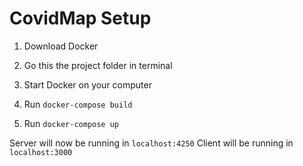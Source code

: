 # CovidMap Setup

1. Download Docker

2. Go this the project folder in terminal

3. Start Docker on your computer

4. Run `docker-compose build`

5. Run `docker-compose up`

Server will now be running in `localhost:4250`
Client will be running in `localhost:3000`
